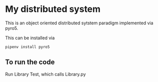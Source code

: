 # My distributed system

This is an object oriented distributed sytstem paradigm implemented via pyro5. 

This can be installed via 
```
pipenv install pyro5
```

## To run the code
Run Library Test, which calls Library.py

